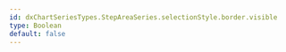 ```yaml
---
id: dxChartSeriesTypes.StepAreaSeries.selectionStyle.border.visible
type: Boolean
default: false
---
```

